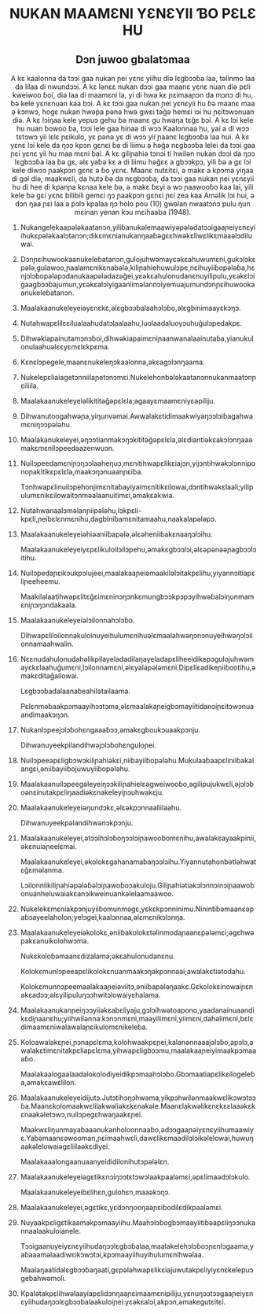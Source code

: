 <h1 align='center'>NUKAN MAAMƐNI YƐNƐYII ƁO PƐLƐ HU</h1>
<h2 align='center'>Dɔn juwoo gbalatɔmaa</h2>
<p align='center'>A kɛ kaalonna da tɔɔi gaa nukan ɲei yɛnɛ yiihu diə lɛgbɔɔɓa laa, təlinmo laa da lilaa di nwundɔɔi.
A kɛ lənɛɛ nukan dɔɔi gaa maanɛ yɛnɛ nuan diə pɛli kweiwoo ɓoi, diə laa di maamɛni la, yi di hwa kɛ ɲɛimaaɲɔn da mɔnɔ di hu, ɓə kele yɛnɛnuan kaa bɔi.
A kɛ tɔɔi gaa nukan ɲei yɛnɛyii hu ɓə maanɛ maa ə kɔnwɔ, hogɛ nukan hwəpa pənə hwə gwɛi təĝə hemɛi iɔi hu ɲɛitɔwɔnuan diə.
A kɛ lɔiŋaa kele yepuɔ gehu ɓə maanɛ gu hwaŋa tɛĝɛ bɔi.
A kɛ lɔi kele hu nuan ɓowoo ɓa, tɔɔi lele gaa hinaa di wɔɔ Kaalonnaa hu, yai a di wɔɔ tɛtɔwɔ yii lɛlɛ ɲɛikulo, yɛ pənə yɛ di wɔɔ yii ɲaanɛ lɛgbɔɔɓa laa hui.
A kɛ yɛnɛ lɔi kele da ŋɔɔ kpɔn gɛnɛi ɓə di liimu ə həĝə nɛgbɔɔɓa lelei da tɔɔi gaa ɲɛi yɛnɛ yii hu maa mɛni ɓai.
A kɛ giliɲahiə tɔnɔi ti hwilən nukan dɔɔi da ŋɔɔ lɛgbɔɔɓa laa ɓə gɛ, əlɛ yaɓə kɛ a di liimu həĝɛɛ a gbɔɔkpɔ, yili ɓə a gɛ lɔi kele diwɔɔ ɲaakpɔn gɛnɛ ə ɓo yɛnɛ.
Maanɛ nutɛitɛi, ə makɛ a kpɔma yiŋaa di gɔl diə, maakwɛli, da hutɔ ɓə da nɛgbɔɔɓa, da tɔɔi gaa nukan ɲei yɛnɛyii hu di hee di kpanɲa kɛnaa kele ɓə, ə makɛ ɓɛyi ə wɔ ɲaawooɓo kaa lai, yili kele ɓə gɛi yɛnɛ bilibili gemɛi ŋɔ ɲaakpɔn gɛnɛi ɲɛi zea kaa Aməlik lɔi hui, ə dɔn ŋaa ɲɛi laa a pɔlɔ kpalaa ŋɔ holo pou (10) gwəlan nwaatɔnɔ pulu ŋun mɛinan yenan kɔu mɛihaaba (1948).</p>
<ol>
  <li>
    <p>Nukangelekaapələkaatanɔn,yiliɓanukəlemaawiyəpələdatɔɔigaaɲeiyɛnɛyiihukɛpələkaalɔtanɔn;dikɛmɛnianukanŋaaɓəgɛɛhwəkɛliwɛlikɛmaaəlɔdiluwai.</p>
  </li>
  <li>
    <p>Dɔnɲɛihuwookaanukeleɓatanɔn,gulojuhwəmayɛəkɛahuwumɛni,gukɔlɔkɛpələ,gulawoo,ɲaalamɛnikɛnabələ,kiliɲahiehuwulɔpe,nɛihuyiiɓopələɓa,hɛnjɔlɔɓopələpɔdanukaapələdazəĝei,yɛəkɛahulonudanɛnuyilipulu,yɛəkɛlɔigaagbɔɔɓajumun,yɛəkɛalɔiyigaaniiməlannɔiyemuajumundɔnɲɛihuwookaanukeleɓatanɔn.</p>
  </li>
  <li>
    <p>Maalakaanukeleyeiəyɛnɛkɛ,əlɛgbɔɔɓalaahɔlɔɓo,əlɛgbinimaayɛkɔŋɔ.</p>
  </li>
  <li>
    <p>Nutahwapɛlilɛɛilualaahudatɔlaalaahu,luolaadaluoyɔuhuĝulɔpedakpɛ.</p>
  </li>
  <li>
    <p>Dihwəkiapainutamɔnɔɓoi,dihwəkiapaimɛniɲaanwanalaainutaɓa,yianukulonulaahuəlɛɛyɛmɛlɛkpɛma.</p>
  </li>
  <li>
    <p>Kɛnɛlɔpegele,maanɛnukeleŋɔkaalonna,əkɛagɔlɔnŋaama.</p>
  </li>
  <li>
    <p>Nukelepɛliaiagetɔnniilaɲetɔnɔmɛi.Nukelehonbələkaatanɔnnukanmaatɔnɲɛiliila.</p>
  </li>
  <li>
    <p>Maalakaanukeleyeiəlikititəĝəpɛlɛla;agaayɛmaamɛniyɛəpiliju.</p>
  </li>
  <li>
    <p>Dihwanutoogahwəɲa,yiŋunvəmai.Awwalakɛtidimaakwiyaŋɔɔlɔiɓagahwamɛniŋɔɔpələhu.</p>
  </li>
  <li>
    <p>Maalakanukeleyei,əŋɔɔtianmakɔŋɔkititəĝəpɛlɛla,əlɛdiantiəkɛakɔlɔnŋaaəmakɛmɛnilɔpeedaazenwuɔn.</p>
  </li>
  <li>
    <p>Nuilɔpeedamɛniɲɔŋɔɔlaaheŋuɔ,mɛnitihwapɛlikɛiajɔn,yijɔntihwəkɔlɔnniponoɲakitikɛpɛlɛla,maakɔŋɔnuaanɲɛiɓa.</p>
    <p>Tɔnhwapɛlinuilɔpehonjimɛnitaɓayiyaimɛnitikɛilowai,dɔntihwəkɛlaali;yilipulumɛnikɛilowaitɔnməalaanuitimɛi,əmakɛakwia.</p>
  </li>
  <li>
    <p>Nutahwanaalɔməlanɲiipələhu,lɔkpɛli-kpɛli,ɲeibɛlɛnmɛnihu,dagbiniɓamɛnitamaahu,naakalapələpɔ.</p>
  </li>
  <li>
    <p>Maalakaanukeleyeiəhiəaniiɓapələ,əlɛəheniiɓakɛnaaŋɔlɔihu.</p>
    <p>Maalakaanukeleyeiyɛpɛlikuloilɔilɔpehu,əmakɛgbɔɔlɔi,əlɛəpənəəɲagbɔɔlɔitihu.</p>
  </li>
  <li>
    <p>Nuilɔpedaɲɛikɔukpɔlujeei,maalakaaɲeiəmaakiləlɔitakpɛlihu,yiyannɔitiapɛliɲeeheemu.</p>
    <p>Maakiləlaatihwapɛlitɛĝɛimɛninɔŋɔnkɛmungbɔɔkpɔpɔyihwəɓalɔiŋunmamɛniɲɔŋɔndakaala.</p>
  </li>
  <li>
    <p>Maalakaanukeleyeiəlɔilonnahɔlɔɓo.</p>
    <p>Dihwapɛlilɔilonnakuloinuyeihulumɛnihuəlɛmaalahwəŋɔnɔnuyeihwəŋɔlɔilonnamaahwalin.</p>
  </li>
  <li>
    <p>Nɛɛnudahulonudahəlikpilayeladadilaŋayeladapɛliheeidikepɔgulojuhwəmayɛkɛlaahuĝumɛni,lɔilonnamɛni,əlɛyalapələmɛni.Dipɛliɛadikeɲiiɓootihu,əmakɛditaĝailowai.</p>
    <p>Lɛgbɔɔɓadalaanaɓeahilətailaama.</p>
    <p>Pɛlɛnməɓaakpɔmaayihɔɔtɔma,əlɛmaalakaɲeigbɔmayiitidanɔiɲɛitɔwɔnuaandimaakɔŋɔn.</p>
  </li>
  <li>
    <p>Nukanlɔpeejɔlɔɓohɛngaaaɓɔɔ,əmakɛgboukɔuaakpɔnju.</p>
    <p>Dihwanuyeekpilandihwəjɔlɔɓohɛnguloɲei.</p>
  </li>
  <li>
    <p>Nuilɔpeeapɛligbɔwɔkiliɲahiəkɛi,niiɓayiiɓopələhu.Mukulaaɓaapɛliniiɓakalangɛi,əniiɓayiiɓojuwuyiiɓopələhu.</p>
  </li>
  <li>
    <p>Maalakaanuilɔpeegəleyeiŋɔɔkiliɲahielɛəgweiwooɓo,əgilipujukwɛli,əjɔlɔɓoənɛinutakpɛliŋaadiəkɛnakeleyiɲɔuhwakɛju.</p>
  </li>
  <li>
    <p>Maalakaanukeleyeiəŋundɔkɛ,əlɛəkpɔnnaaliilaahu.</p>
    <p>Dihwanuyeekpəlandihwənɔkpɔnju.</p>
  </li>
  <li>
    <p>Maalakaanukeleyei,ətɔɔihɔlɔɓoŋɔɔlɔiɲawooɓomɛnihu,awalakɛayaakpinii,əkɛnuiaɲeelɛmai.</p>
    <p>Maalakaanukeleyei,əkolokɛgahanamaɓaŋɔɔlɔihu.Yiyannutahonbətləhwatɛĝɛməlanma.</p>
    <p>Lɔilonniikiliɲahiəpələɓəlɔiɲawoɓoɔakuloju.Giliɲahiətiakɔlɔnnɔinɔiɲaawoɓonuanheluwaiakɛanɔikweinuankəlelaamaawoo.</p>
  </li>
  <li>
    <p>Nukelekɛmɛniakpɔnjuyiiɓomunməgɛ,yɛkɛkpɔnninimu.Ninintiɓəmaanɛəpaɓɔayeelaholon;yelɔgei,kaalɔnnaa,əlɛmɛnikɔlɔnŋa.</p>
  </li>
  <li>
    <p>Maalakaanukeleyeiəkolokɛ,əniiɓakolokɛtəlinmodaɲaanɛpələmɛi;əgɛhwəpakɛanuikolohwɔma.</p>
    <p>Nukɛkoloɓəmaanɛdizalama;əkɛahulonudanɛnu.</p>
    <p>Kolokɛmunlɔpeeapɛlikolokɛnuanmaakɔŋakpɔnnaai;awalakɛtiətodahu.</p>
    <p>Kolokɛmunnɔpeemaalakaaɲeiəviitɔ,əniiɓapələŋaakɛ.Gɛkolokɛinowaiɲɛnəkɛadɔɔ;əlɛyilipuluŋɔɔhwitɔlowaiyɛhalama.</p>
  </li>
  <li>
    <p>Maalakaanukanɲeiŋɔɔyiiəkɛabɛliyaju,gɔlɔihwətoapono,yaadanainuaandikɛdiɲaanɛhu;yiihwilənna:kɔnɔnmɛni,maayilimɛni,yiimɛni,dahalimɛni,bɛlɛdimaamɛniwalawalaɲɛikulomɛnikeleɓa.</p>
  </li>
  <li>
    <p>Koloawalakɛɲei,ɲɔnapɛlɛma,kolohwaakpɛɲei,kalanənnaaajɔlɔɓo,apɔlɔ,awalakɛtimɛnitakpɛliapɛlɛma,yihwapɛligbɔɔmu,maalakaaɲeiyimaakpɔmaaəɓo.</p>
    <p>Maalakaalogaalaadalokolodiyeidikpɔmaahɔlɔɓo.Gbɔmaatiapɛlikɛilogeleɓa,əmakɛawɛlilon.</p>
  </li>
  <li>
    <p>Maalakaanukeleyeidijutɔ.Jutɔtihɔŋɔhwəma,yikpɔhwilənmaakwɛlikɔwɔtɔɔɓa.Maanɛkolomaakwɛlilakwəliəkɛkɛnakəle.Maanɛlakwəlikɛnɛkɛɛlaaəkɛkɛnaakəletɔwɔ,nuilɔpegɛhwaŋaakɛɲei.</p>
    <p>Maakwɛliŋunmayaɓaaənukanholoonnaaɓo,ədɔɔgaaɲəiyɛnɛyiihumaawiyɛ.Yaɓəmaanɛəwooman,ɲɛimaahwɛli,dawɛlikɛmaadilɔlɔikəlelowai,huwuŋaakəlelowaiəgɛliilaəkɛdiyei.</p>
    <p>Maalakaaalongaanuaanyeididilonihutɔpələlɛn.</p>
  </li>
  <li>
    <p>Maalakaanukeleyeiəgɛtikɛnɔiŋɔɔtɛtɔwɔlaakpaaləmɛi,əpɛlimaədɔlɔkulo.</p>
    <p>Maalakaanukeleyeibɛlihɛn,gulohɛn,maaəkɔŋɔ.</p>
  </li>
  <li>
    <p>Maalakaanukeleyei,əgɛtikɛ,yɛdɔnŋooŋaaɲɛiɓodilɛdikpaaləmɛi.</p>
  </li>
  <li>
    <p>Nuyaakpɛligɛtikaamakpɔmaayiihu.Maahɔlɔɓogbɔmaayiitiɓəapɛliŋɔɔnukannaalaakuloianele.</p>
    <p>Tɔɔigaanuyeiyɛnɛyiihudaŋɔɔlɛgbɔɓalaa,maalakelehɔlɔɓoɔɲɛnlɔgaama,yaɓaaaməlaadiwɛikɔwɔtɔi,kpɔmaayiihuyihulumɛnihwəlaa.</p>
    <p>Maalaŋaatidalɛgbɔɔɓaŋaati,gɛpələhwapɛlikɛiajuwutakpɛliyiyɛnɛkelepuɔgeɓahwəmoli.</p>
  </li>
  <li>
    <p>Kpalətakpɛlihwəlaayiapɛlidɔnŋaaɲɛimaamɛnipiliju,yɛnuŋɔɔtɔɔgaaɲeiyɛnɛyiihudaŋɔɔlɛgbɔɔɓalaakuloiɲei:yɛəkɛalɔi,akpɔn,əmakegutɛitɛi.</p>
  </li>
</ol>
